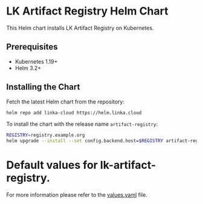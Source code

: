 # LK Artifact Registry Helm Chart

This Helm chart installs LK Artifact Registry on Kubernetes.

## Prerequisites

- Kubernetes 1.19+
- Helm 3.2+

## Installing the Chart

Fetch the latest Helm chart from the repository:

```bash
helm repo add linka-cloud https://helm.linka.cloud
```

To install the chart with the release name `artifact-registry`:

```bash
REGISTRY=registry.example.org
helm upgrade --install --set config.backend.host=$REGISTRY artifact-registry linka-cloud/artifact-registry
```

# Default values for lk-artifact-registry.

For more information please refer to the [values.yaml](values.yaml) file.
